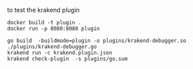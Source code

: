 to test the krakend plugin
```
docker build -t plugin .
docker run -p 8080:8080 plugin
```


```
go build  -buildmode=plugin -o plugins/krakend-debugger.so ./plugins/krakend-debugger.go
krakend run -c krakend.plugin.json
krakend check-plugin  -s plugins/go.sum
```